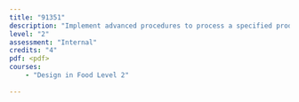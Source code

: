 ```yaml
---
title: "91351"
description: "Implement advanced procedures to process a specified product"
level: "2"
assessment: "Internal"
credits: "4"
pdf: <pdf>
courses:
    - "Design in Food Level 2"
    
---
```

